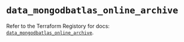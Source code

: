 # `data_mongodbatlas_online_archive`

Refer to the Terraform Registory for docs: [`data_mongodbatlas_online_archive`](https://registry.terraform.io/providers/mongodb/mongodbatlas/1.9.0/docs/data-sources/online_archive).

